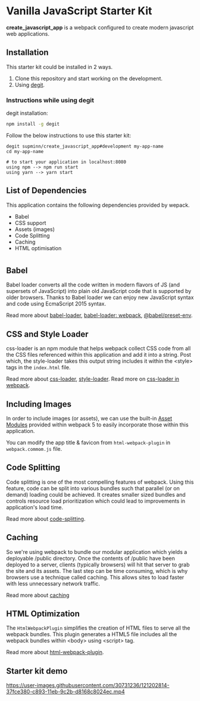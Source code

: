 # Vanilla JavaScript Starter Kit

**create_javascript_app** is a webpack configured to create modern javascript web applications.

## **Installation**

This starter kit could be installed in 2 ways.

1. Clone this repository and start working on the development.
2. Using [degit](https://github.com/Rich-Harris/degit).

### Instructions while using degit

degit installation:

```bash
npm install -g degit
```

Follow the below instructions to use this starter kit:

```
degit supminn/create_javascript_app#development my-app-name
cd my-app-name

# to start your application in localhost:8080
using npm --> npm run start
using yarn --> yarn start
```

## **List of Dependencies**

This application contains the following dependencies provided by wepack.

- Babel
- CSS support
- Assets (images)
- Code Splitting
- Caching
- HTML optimisation

#

## Babel

Babel loader converts all the code written in modern flavors of JS (and supersets of JavaScript) into plain old JavaScript code that is supported by older browsers. Thanks to Babel loader we can enjoy new JavaScript syntax and code using EcmaScript 2015 syntax.

Read more about [babel-loader](https://www.npmjs.com/package/babel-loader), [babel-loader: webpack](https://webpack.js.org/loaders/babel-loader/), [@babel/preset-env](https://babeljs.io/docs/en/babel-preset-env).

## CSS and Style Loader

css-loader is an npm module that helps webpack collect CSS code from all the CSS files referenced within this application and add it into a string.
Post which, the style-loader takes this output string includes it within the &lt;style&gt; tags in the `index.html` file.

Read more about [css-loader](https://www.npmjs.com/package/css-loader), [style-loader](https://www.npmjs.com/package/style-loader).
Read more on [css-loader in webpack](https://webpack.js.org/loaders/css-loader/).

## Including Images

In order to include images (or assets), we can use the built-in [Asset Modules](https://webpack.js.org/guides/asset-management/#loading-images) provided within webpack 5 to easily incorporate those within this application.

You can modify the app title & favicon from `html-webpack-plugin` in `webpack.commom.js` file.

## Code Splitting

Code splitting is one of the most compelling features of webpack. Using this feature, code can be split into various bundles such that parallel (or on demand) loading could be achieved. It creates smaller sized bundles and controls resource load prioritization which could lead to improvements in application's load time.

Read more about [code-splitting](https://webpack.js.org/guides/code-splitting/).

## Caching

So we're using webpack to bundle our modular application which yields a deployable /public directory. Once the contents of /public have been deployed to a server, clients (typically browsers) will hit that server to grab the site and its assets. The last step can be time consuming, which is why browsers use a technique called caching. This allows sites to load faster with less unnecessary network traffic.

Read more about [caching](https://webpack.js.org/guides/caching/#output-filenames)

 ## HTML Optimization

The `HtmlWebpackPlugin` simplifies the creation of HTML files to serve all the webpack bundles. This plugin generates a HTML5 file includes all the webpack bundles within &lt;body&gt; using &lt;script&gt; tag.

Read more about [html-webpack-plugin](https://www.npmjs.com/package/html-webpack-plugin).

## Starter kit demo

https://user-images.githubusercontent.com/30731236/121202814-37fce380-c893-11eb-9c2b-d8168c8024ec.mp4

